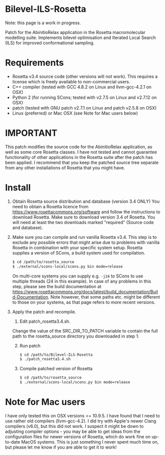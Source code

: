 # Bilevel-ILS-Rosetta
Note: this page is a work in progress.

Patch for the AbinitioRelax application in the Rosetta macromolecular modelling suite. Implements bilevel optimisation and Iterated Local Search (ILS) for improved conformational sampling.

# Requirements
 - Rosetta v3.4 source code (other versions will not work). This requires a license which is freely available to non-commercial users.
 - C++ compiler (tested with GCC 4.8.2 on Linux and llvm-gcc-4.2.1 on OSX)
 - Python 2 (for running SCons; tested with v2.7.5 on Linux and v2.7.12 on OSX)
 - patch (tested with GNU patch v2.7.1 on Linux and patch v2.5.8 on OSX)
 - Linux (preferred) or Mac OSX (see Note for Mac users below)

# IMPORTANT
This patch modifies the source code for the AbinitioRelax application, as well as some core Rosetta classes. I have not tested and cannot guarantee functionality of other applications in the Rosetta suite after the patch has been applied. I recommend that you keep the patched source tree separate from any other installations of Rosetta that you might have.

# Install
1. Obtain Rosetta source distribution and database (version 3.4 ONLY)
	You need to obtain a Rosetta licence from https://www.rosettacommons.org/software and follow the instructions to download Rosetta. Make sure to download version 3.4 of Rosetta. You will need at least the two downloads marked "required" (Source code and database).

2. Make sure you can compile and run vanilla Rosetta v3.4.
	This step is to exclude any possible errors that might arise due to problems with vanilla Rosetta in combination with your specific system setup. Rosetta supplies a version of SCons, a build system used for compilation.
	```sh
	$ cd /path/to/rosetta_source
	$ ./external/scons-local/scons.py bin mode=release
	```
	On multi-core systems you can supply e.g. ``` -j24 ``` to SCons to use multiple threads (24 in this example).
	In case of any problems in this step, please see the build documentation at https://www.rosettacommons.org/docs/latest/build_documentation/Build-Documentation.
	Note however, that some paths etc. might be different to those on your systems, as that page refers to more recent versions.

3. Apply the patch and recompile.
	1. Edit patch_rosetta3.4.sh.
	
	Change the value of the SRC_DIR_TO_PATCH variable to contain the full path to the rosetta_source directory you downloaded in step 1.
	
	2. Run patch
		```sh
		$ cd /path/to/Bilevel-ILS-Rosetta
		$ ./patch_rosetta3.4.sh
		```
	3. Compile patched version of Rosetta
		```sh
		$ cd /path/to/rosetta_source
		$ ./external/scons-local/scons.py bin mode=release
		```
		

# Note for Mac users
I have only tested this on OSX versions <= 10.9.5. I have found that I need to use rather old compilers (llvm-gcc-4.2). I did try with Apple's newer Clang compilers (v6.0), but this did not work. I suspect it might be down to adjusting compiler options - you may be able to get ideas from the configuration files for newer versions of Rosetta, which do work fine on up-to-date MacOS systems. This is just something I never spent much time on, but please let me know if you are able to get it to work!

